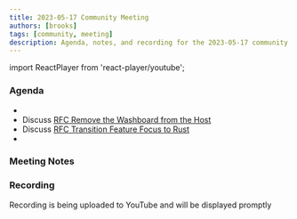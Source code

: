```yaml
---
title: 2023-05-17 Community Meeting
authors: [brooks]
tags: [community, meeting]
description: Agenda, notes, and recording for the 2023-05-17 community meeting
---
```


import ReactPlayer from 'react-player/youtube';

### Agenda

- 
- Discuss [RFC Remove the Washboard from the Host](https://github.com/wasmCloud/wasmCloud/issues/321)
- Discuss [RFC Transition Feature Focus to Rust](https://github.com/wasmCloud/wasmCloud/issues/324)
- 

<!--truncate-->

### Meeting Notes

### Recording

Recording is being uploaded to YouTube and will be displayed promptly
